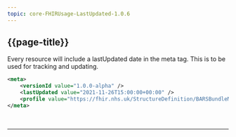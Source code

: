```yaml
---
topic: core-FHIRUsage-LastUpdated-1.0.6
---
```


## {{page-title}}

Every resource will include a lastUpdated date in the meta tag. This is to be used for tracking and updating.

```xml
<meta>
    <versionId value="1.0.0-alpha" />
    <lastUpdated value="2021-11-26T15:00:00+00:00" />
    <profile value="https://fhir.nhs.uk/StructureDefinition/BARSBundleMessage" />
</meta>
```

<br>
<hr>